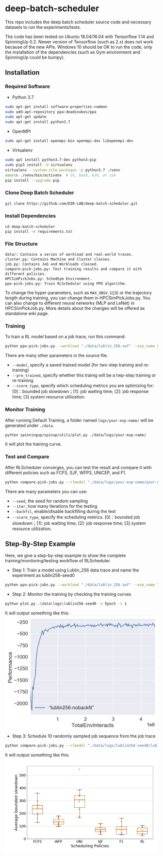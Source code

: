# deep-batch-scheduler
This repo includes the deep batch scheduler source code and necessary datasets to run the experiments/tests. 

The code has been tested on Ubuntu 18.04/16.04 with Tensorflow 1.14 and SpinningUp 0.2. Newer version of Tensorflow (such as 2.x) does not work because of the new APIs. Windows 10 should be OK to run the code, only the installation of the dependencies (such as Gym environment and SpinningUp could be bumpy).

## Installation

### Required Software
* Python 3.7
```bash
sudo apt-get install software-properties-common
sudo add-apt-repository ppa:deadsnakes/ppa
sudo apt-get update
sudo apt-get install python3.7
```
* OpenMPI 
```bash
sudo apt-get install openmpi-bin openmpi-doc libopenmpi-dev
```

* Virtualenv
```bash
sudo apt install python3.7-dev python3-pip
sudo pip3 install -U virtualenv
virtualenv --system-site-packages -p python3.7 ./venv
source ./venv/bin/activate  # sh, bash, ksh, or zsh
pip install --upgrade pip
```

### Clone Deep Batch Scheduler
```bash
git clone https://github.com/DIR-LAB/deep-batch-scheduler.git
```

### Install Dependencies
```shell script
cd deep-batch-scheduler
pip install -r requirements.txt
```

### File Structure

```
data/: Contains a series of workload and real-world traces.
cluster.py: Contains Machine and Cluster classes.
job.py: Contains Job and Workloads classed. 
compare-pick-jobs.py: Test training results and compare it with different policies.
HPCSimPickJobs.py: SchedGym Environment.
ppo-pick-jobs.py: Train RLScheduler using PPO algorithm.
```

To change the hyper-parameters, such as `MAX_OBSV_SIZE` or the trajectory length during training, you can change them in HPCSimPickJobs.py. You can also change to different neural networks (MLP and LeNet) in HPCSimPickJob.py. More details about the changes will be offered as standalone wiki page.

### Training
To train a RL model based on a job trace, run this command:
```bash
python ppo-pick-jobs.py --workload "./data/lublin_256.swf" --exp_name your-exp-name --trajs 500 --seed 0
```
There are many other parameters in the source file.
* `--model`, specify a saved trained model (for two-step training and re-training)
* `--pre_trained`, specify whether this trainig will be a twp-step training or re-training
* `--score_type`, specify which scheduling metrics you are optimizing for: [0]：bounded job slowdown；[1]: job waiting time; [2]: job response time; [3] system resource utilization.

### Monitor Training 

After running Default Training, a folder named `logs/your-exp-name/` will be generated under `./data`. 

```bash
python spinningup/spinup/utils/plot.py ./data/logs/your-exp-name/
```

It will plot the training curve.

### Test and Compare

After RLScheduler converges, you can test the result and compare it with different policies such as FCFS, SJF, WFP3, UNICEP, and F1.

```bash
python compare-pick-jobs.py --rlmodel "./data/logs/your-exp-name/your-exp-name_s0/" --workload "./data/lublin_256.swf --len 2048 --iter 10"
```
There are many parameters you can use:
* `--seed`, the seed for random sampling
* `--iter`, how many iterations for the testing
* `--backfil`, enable/disable backfilling during the test
* `--score_type`, specify the scheduling metrics. [0]：bounded job slowdown；[1]: job waiting time; [2]: job response time; [3] system resource utilization.

## Step-By-Step Example

Here, we give a step-by-step example to show the complete training/monitoring/testing workflow of RLScheduler.

* Step 1: Train a model using Lublin_256 data trace and name the experiment as lublin256-seed0 
```bash
python ppo-pick-jobs.py --workload "./data/lublin_256.swf" --exp_name lublin256-seed0 --trajs 500 --seed 0
```

* Step 2: Monitor the training by checking the training curves
```bash
python plot.py .\data\logs\lublin256-seed0 -x Epoch -s 1
```
It will output something like this:
![alt](trained_models/resources/lublin256_training.png)

* Step 3: Schedule 10 randomly sampled job sequence from the job trace
```bash
python compare-pick-jobs.py --rlmodel "./data/logs/lublin256-seed0/lublin256-seed0_s0/" --workload "./data/lublin_256.swf --seed 1 --len 1024 --iter 10"
```
It will output something like this:
![alt](trained_models/resources/lublin256_1024.png)